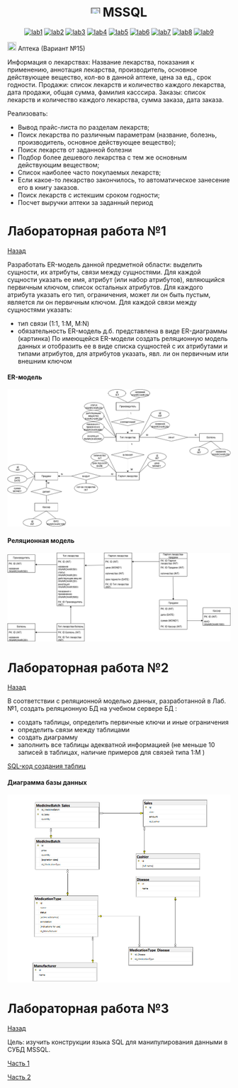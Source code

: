 <h1 name="content" align="center"><a href=""><img src="https://github.com/user-attachments/assets/e080adec-6af7-4bd2-b232-d43cb37024ac" width="20" height="20"/></a> MSSQL</h1>

<p align="center">
  <a href="#lab1"><img alt="lab1" src="https://img.shields.io/badge/Lab1-ffb6c1"></a> 
  <a href="#lab2"><img alt="lab2" src="https://img.shields.io/badge/Lab2-ff91a4"></a>
  <a href="#lab3"><img alt="lab3" src="https://img.shields.io/badge/Lab3-ff69b4"></a>
  <a href="#lab4"><img alt="lab4" src="https://img.shields.io/badge/Lab4-ff1493"></a>
  <a href="#lab5"><img alt="lab5" src="https://img.shields.io/badge/Lab5-db7093"></a>
  <a href="#lab6"><img alt="lab6" src="https://img.shields.io/badge/Lab6-c71585"></a> 
  <a href="#lab7"><img alt="lab7" src="https://img.shields.io/badge/Lab7-ffc0cb"></a>
  <a href="#lab8"><img alt="lab8" src="https://img.shields.io/badge/Lab8-d87093"></a>
  <a href="#lab9"><img alt="lab9" src="https://img.shields.io/badge/Lab9-ffb8c9"></a> 
</p>

<img src="https://github.com/user-attachments/assets/e080adec-6af7-4bd2-b232-d43cb37024ac" width="20" height="20"/> Аптека (Вариант №15)
<p aligh="justify>
<h3>
  <a href="#client"></a>
  
  Информация о лекарствах: Название лекарства,  показания к применению, аннотация лекарства, производитель, основное действующее вещество, кол-во в данной аптеке, цена за ед., срок годности.
  Продажи: список лекарств и количество каждого лекарства, дата продажи, общая сумма, фамилия касссира.
  Заказы: список лекарств и количество каждого лекарства, сумма заказа, дата заказа.

  Реализовать:
- Вывод прайс-листа по разделам лекарств;
- Поиск лекарства по различным параметрам (название, болезнь, производитель, основное действующее вещество);
- Поиск лекарств от заданной болезни
- Подбор более дешевого лекарства с тем же основным действующим веществом;
- Список наиболее часто покупаемых лекарств;
- Если какое-то лекарство закончилось, то автоматическое занесение его в книгу заказов.
- Поиск лекарств с истекшим сроком годности;
- Посчет выручки аптеки за заданный период
</h3>
</p>

<a id="lab1"></a>
# Лабораторная работа №1
[Назад](#content)


Разработать ER-модель данной предметной области: выделить сущности, их атрибуты, связи между сущностями.
Для каждой сущности указать ее имя, атрибут (или набор атрибутов), являющийся первичным ключом, список остальных атрибутов.
Для каждого атрибута указать его тип, ограничения, может ли он быть пустым, является ли он первичным ключом.
Для каждой связи между сущностями указать:
- тип связи (1:1, 1:M, M:N)
- обязательность
ER-модель д.б. представлена в виде ER-диаграммы (картинка)
По имеющейся ER-модели создать реляционную модель данных и отобразить ее в виде списка сущностей с их атрибутами и типами атрибутов, для атрибутов указать, явл. ли он первичным или внешним ключом


#### ER-модель
![image](/lab1/ER_1.png)

#### Реляционная модель
![image](/lab1/2.png)

<a id="lab2"></a>
# Лабораторная работа №2
[Назад](#content)


В соответствии с реляционной моделью данных, разработанной в Лаб.№1, создать реляционную БД на учебном сервере БД :
- создать таблицы, определить первичные ключи и иные ограничения
- определить связи между таблицами
- создать диаграмму
- заполнить все таблицы адекватной информацией (не меньше 10 записей в таблицах, наличие примеров для связей типа 1:M )


[SQL-код создания таблиц](https://github.com/rrakhimovva/db_labs/blob/main/lab2/SQLQuery1.sql)

#### Диаграмма базы данных
![image](/lab1/diagram_bd.jpg)

<a id="lab3"></a>
# Лабораторная работа №3
[Назад](#content)


Цель: изучить конструкции языка SQL для манипулирования данными в СУБД  MSSQL.

[Часть 1](https://github.com/rrakhimovva/db_labs/blob/main/lab3/Рахимова_ПМИ32_часть1.docx)

[Часть 2](https://github.com/rrakhimovva/db_labs/blob/main/lab3/Рахимова_ПМИ32_часть2.docx)

